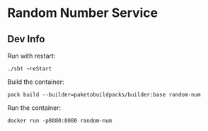 # Random Number Service

## Dev Info

Run with restart:
```
./sbt ~reStart
```

Build the container:
```
pack build --builder=paketobuildpacks/builder:base random-num
```

Run the container:
```
docker run -p8080:8080 random-num
```

